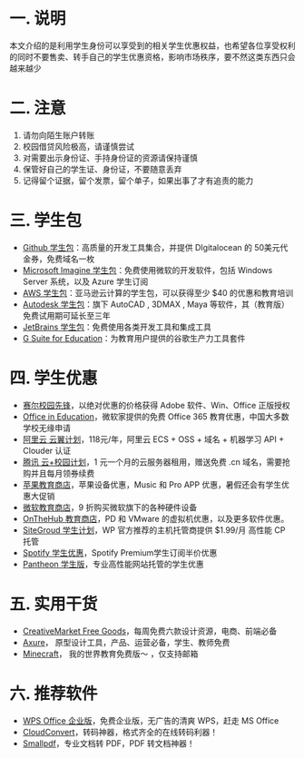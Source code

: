# 一. 说明 #
本文介绍的是利用学生身份可以享受到的相关学生优惠权益，也希望各位享受权利的同时不要售卖、转手自己的学生优惠资格，影响市场秩序，要不然这类东西只会越来越少

# 二. 注意 #
1. 请勿向陌生账户转账
2. 校园借贷风险极高，请谨慎尝试
3. 对需要出示身份证、手持身份证的资源请保持谨慎
4. 保管好自己的学生证、身份证，不要随意丢弃
5. 记得留个证据，留个发票，留个单子，如果出事了才有追责的能力

# 三. 学生包 #
- [Github 学生包](https://education.github.com/pack)：高质量的开发工具集合，并提供 DIgitalocean 的 50美元代金券，免费域名一枚
- [Microsoft Imagine 学生包](https://www.dreamspark.com/student/default.aspx)：免费使用微软的开发软件，包括 Windows Server 系统，以及 Azure 学生订阅
- [AWS 学生包](https://aws.amazon.com/cn/education/awseducate/)：亚马逊云计算的学生包，可以获得至少 $40 的优惠和教育培训
- [Autodesk 学生包](http://www.autodesk.com.cn/education/home)：旗下 AutoCAD , 3DMAX , Maya 等软件，其（教育版）免费试用期可延长至三年
- [JetBrains 学生包](https://www.jetbrains.com/student/)：免费使用各类开发工具和集成工具
- [G Suite for Education](https://edu.google.com/products/productivity-tools/)：为教育用户提供的谷歌生产力工具套件

# 四. 学生优惠 #
- [赛尔校园先锋](http://shop.edu.cn/)，以绝对优惠的价格获得 Adobe 软件、Win、Office 正版授权
- [Office in Education](https://products.office.com/en-us/student?tab=students)，微软家提供的免费 Office 365 教育优惠，中国大多数学校无缘申请
- [阿里云 云翼计划](https://promotion.aliyun.com/ntms/campus2017.html)，118元/年，阿里云 ECS + OSS + 域名 + 机器学习 API + Clouder 认证
- [腾讯 云+校园计划](https://www.qcloud.com/act/campus)，1 元一个月的云服务器租用，赠送免费 .cn 域名，需要抢购并且每月领券续费
- [苹果教育商店](http://www.apple.com/cn-k12/shop)，苹果设备优惠，Music 和 Pro APP 优惠，暑假还会有学生优惠大促销
- [微软教育商店](https://www.microsoftstore.com.cn/student?Icid=StoreNavi_EDU)，9 折购买微软旗下的各种硬件设备
- [OnTheHub 教育商店](http://www.onthehub.com/)，PD 和 VMware 的虚拟机优惠，以及更多软件优惠。
- [SiteGroud 学生计划](https://www.siteground.com/student-hosting.htm)，WP 官方推荐的主机托管商提供 $1.99/月 高性能 CP 托管
- [Spotify 学生优惠](https://www.spotify.com/hk-zh/student/)，Spotify Premium学生订阅半价优惠
- [Pantheon 学生版](https://pantheon.io/edu)，专业高性能网站托管的学生优惠

# 五. 实用干货 #
- [CreativeMarket Free Goods](https://creativemarket.com/free-goods)，每周免费六款设计资源，电商、前端必备
- [Axure](https://www.axure.com/edu)， 原型设计工具，产品、运营必备，学生、教师免费
- [Minecraft](http://education.minecraft.net/get-started)， 我的世界教育免费版～ ，仅支持邮箱

# 六. 推荐软件 #
- [WPS Office 企业版](https://store.wps.cn/)，免费企业版，无广告的清爽 WPS，赶走 MS Office
- [CloudConvert](https://cloudconvert.com/)，转码神器，格式齐全的在线转码利器！
- [Smallpdf](https://smallpdf.com/)，专业文档转 PDF，PDF 转文档神器！